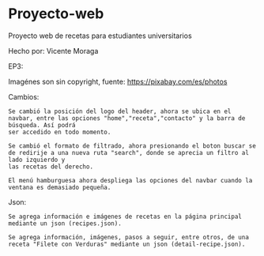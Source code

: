 # Proyecto-web
Proyecto web de recetas para estudiantes universitarios

Hecho por: Vicente Moraga


EP3:

Imagénes son sin copyright, fuente: https://pixabay.com/es/photos

Cambios:

	Se cambió la posición del logo del header, ahora se ubica en el navbar, entre las opciones "home","receta","contacto" y la barra de búsqueda. Así podrá
	ser accedido en todo momento.

	Se cambió el formato de filtrado, ahora presionando el boton buscar se de redirije a una nueva ruta "search", donde se aprecia un filtro al lado izquierdo y
	las recetas del derecho.

	El menú hamburguesa ahora despliega las opciones del navbar cuando la ventana es demasiado pequeña.

Json:

	Se agrega información e imágenes de recetas en la página principal mediante un json (recipes.json).
	
	Se agrega información, imágenes, pasos a seguir, entre otros, de una receta "Filete con Verduras" mediante un json (detail-recipe.json).
